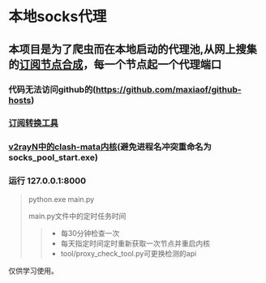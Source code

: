 # 本地socks代理
## 本项目是为了爬虫而在本地启动的代理池,从网上搜集的[订阅节点合成](https://github.com/tindy2013/subconverter/releases)，每一个节点起一个代理端口

### 代码无法访问github的(https://github.com/maxiaof/github-hosts)
### [订阅转换工具](https://github.com/tindy2013/subconverter/releases)
### [v2rayN中的clash-mata内核](https://github.com/2dust/v2rayN)(避免进程名冲突重命名为socks_pool_start.exe)



### 运行  127.0.0.1:8000

>python.exe main.py
> 
>main.py文件中的定时任务时间
>> - 每30分钟检查一次
>> - 每天指定时间定时重新获取一次节点并重启内核
>> - tool/proxy_check_tool.py可更换检测的api

仅供学习使用。
